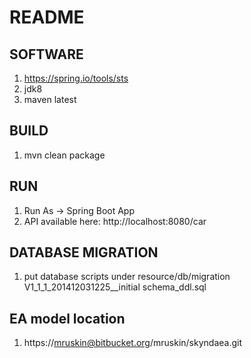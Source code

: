 # README #
## SOFTWARE ##
1. https://spring.io/tools/sts
2. jdk8
3. maven latest

## BUILD ##
1. mvn clean package

## RUN ##
1. Run As -> Spring Boot App
2. API available here: http://localhost:8080/car

## DATABASE MIGRATION ##
1. put database scripts under resource/db/migration
V1_1_1_201412031225__initial schema_ddl.sql

## EA model location ##
1. https://mruskin@bitbucket.org/mruskin/skyndaea.git